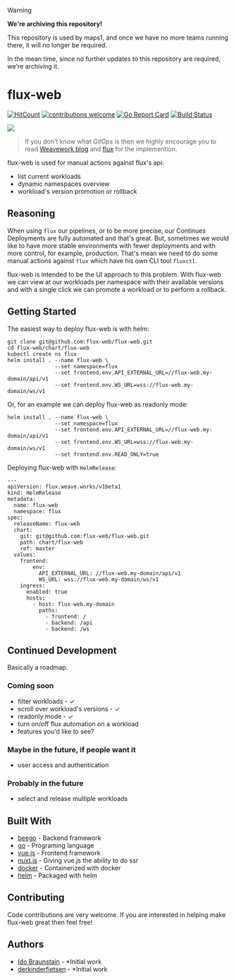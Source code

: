 > [!WARNING]
> **We're archiving this repository!**
> 
> This repository is used by maps1, and once we have no more teams running there, it will no longer be required.
> 
> In the mean time, since no further updates to this repository are required, we're archiving it.

# flux-web
[![HitCount](http://hits.dwyl.io/flux-web/flux-web.svg)](http://hits.dwyl.io/flux-web/flux-web) [![contributions welcome](https://img.shields.io/badge/contributions-welcome-brightgreen.svg?style=flat)](https://github.com/dwyl/esta/issues) [![Go Report Card](https://goreportcard.com/badge/github.com/flux-web/flux-web)](https://goreportcard.com/report/github.com/flux-web/flux-web) [![Build Status](https://travis-ci.com/flux-web/flux-web.svg?branch=master)](https://travis-ci.com/flux-web/flux-web)

<img src="flux-web.gif"/>

> If you don't know what *GitOps* is then we highly encourage you to read [Weavework blog](https://www.weave.works/technologies/gitops/) and [flux](https://github.com/fluxcd/flux) for the implemention.

flux-web is used for manual actions against flux's api:
* list current workloads
* dynamic namespaces overview
* workload's version promotion or rollback

## Reasoning

When using `flux` our pipelines, or to be more precise, our Continues Deployments are fully automated and that's great.
But, sometimes we would like to have more stable environments with fewer deployments and with more control, for example, production.
That's mean we need to do some manual actions against `flux` which have his own CLI tool `fluxctl`.

flux-web is intended to be the UI approach to this problem. With flux-web we can view at our workloads per namespace with their available versions and with a single click we can promote a workload or to perform a rollback.

## Getting Started

The easiest way to deploy flux-web is with helm:
```shell
git clone git@github.com:flux-web/flux-web.git
cd flux-web/chart/flux-web
kubectl create ns flux
helm install . --name flux-web \
               --set namespace=flux
               --set frontend.env.API_EXTERNAL_URL=//flux-web.my-domain/api/v1
               --set frontend.env.WS_URL=wss://flux-web.my-domain/ws/v1
```
Or, for an example we can deploy flux-web as readonly mode:
```shell
helm install . --name flux-web \
               --set namespace=flux
               --set frontend.env.API_EXTERNAL_URL=//flux-web.my-domain/api/v1
               --set frontend.env.WS_URL=wss://flux-web.my-domain/ws/v1
               --set frontend.env.READ_ONLY=true
```

Deploying flux-web with `HelmRelease`:
```
---
apiVersion: flux.weave.works/v1beta1
kind: HelmRelease
metadata:
  name: flux-web
  namespace: flux
spec:
  releaseName: flux-web
  chart:
    git: git@github.com:flux-web/flux-web.git
    path: chart/flux-web
    ref: master
  values:
    frontend:
        env:
          API_EXTERNAL_URL: //flux-web.my-domain/api/v1
          WS_URL: wss://flux-web.my-domain/ws/v1
    ingress:
      enabled: true
      hosts:
        - host: flux-web.my-domain
          paths: 
            - frontend: /
            - backend: /api
            - backend: /ws
```

## Continued Development

Basically a roadmap.

### Coming soon

- filter workloads - ✓
- scroll over workload's versions - ✓
- readonly mode - ✓
- turn on/off flux automation on a workload
- features you'd like to see?

### Maybe in the future, if people want it

- user access and authentication

### Probably in the future

- select and release multiple workloads

## Built With

* [beego](https://beego.me/) - Backend framework
* [go](https://golang.org/) - Programing language
* [vue.js](https://vuejs.org/) - Frontend framework
* [nuxt.js](https://nuxtjs.org/) - Giving vue.js the ability to do ssr
* [docker](https://www.docker.com/) - Containerized with docker
* [helm](https://www.helm.sh/) - Packaged with helm


## Contributing

Code contributions are very welcome. If you are interested in helping make flux-web great then feel free!

## Authors 

* [Ido Braunstain](https://github.com/idobry) - *Initial work
* [derkinderfietsen](https://github.com/derkinderfietsen) - *Initial work
